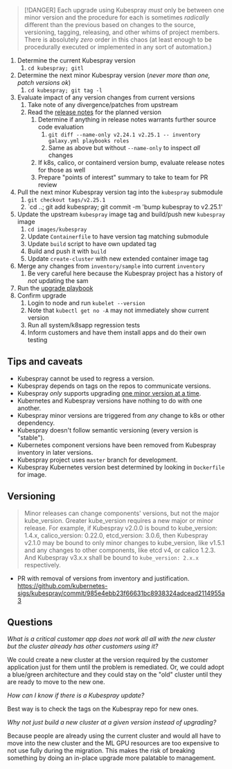 > [!DANGER]
> Each upgrade using Kubespray *must* only be between one minor version and the procedure for each is sometimes *radically* different than the previous based on changes to the source, versioning, tagging, releasing, and other whims of project members. There is absolutely *zero* order in this chaos (at least enough to be procedurally executed or implemented in any sort of automation.)

1. Determine the current Kubespray version
	1. `cd kubespray; gitl`
2. Determine the next minor Kubespray version (*never more than one, patch versions ok*)
	1. `cd kubespray; git tag -l`
3. Evaluate impact of any version changes from current versions
	1. Take note of any divergence/patches from upstream
	2. Read the [release notes](https://github.com/kubernetes-sigs/kubespray/releases) for the planned version
		1. Determine if anything in release notes warrants further source code evaluation
			1. `git diff --name-only v2.24.1 v2.25.1 -- inventory galaxy.yml playbooks roles`
			2. Same as above but without `--name-only` to inspect *all* changes
		2. If k8s, calico, or containerd version bump, evaluate release notes for those as well
		3. Prepare "points of interest" summary to take to team for PR review
4. Pull the next minor Kubespray version tag into the `kubespray` submodule
	1. `git checkout tags/v2.25.1`
	2. `cd ..; git add kubespray; git commit -m 'bump kubespray to v2.25.1'
5. Update the upstream `kubespray` image tag and build/push new `kubespray` image
	1. `cd images/kubespray`
	2. Update `Containerfile` to have version tag matching submodule
	3. Update `build` script to have own updated tag
	4. Build and push it with `build`
	5. Update `create-cluster` with new extended container image tag
6. Merge any changes from `inventory/sample` into current `inventory`
	1. Be very careful here because the Kubespray project has a history of *not* updating the sam
7. Run the [upgrade playbook](https://github.com/kubernetes-sigs/kubespray/blob/master/docs/operations/upgrades.md#multiple-upgrades)
8. Confirm upgrade
	1. Login to node and run `kubelet --version`
	2. Note that `kubectl get no -A` may not immediately show current version
	3. Run all system/k8sapp regression tests
	4. Inform customers and have them install apps and do their own testing
## Tips and caveats

- Kubespray cannot be used to regress a version.
- Kubespray depends on tags on the repos to communicate versions.
- Kubespray *only* supports upgrading [one minor version at a time](https://github.com/kubernetes-sigs/kubespray/blob/master/docs/operations/upgrades.md#multiple-upgrades).
- Kubernetes and Kubespray versions have nothing to do with one another.
- Kubespray minor versions are triggered from *any* change to k8s or other dependency.
- Kubespray doesn't follow semantic versioning (every version is "stable").
- Kubernetes component versions have been removed from Kubespray inventory in later versions.
- Kubespray project uses `master` branch for development.
- Kubespray Kubernetes version best determined by looking in `Dockerfile` for image.
## Versioning

>    Minor releases can change components' versions, but not the major kube_version. Greater kube_version requires a new major or minor release. For example, if Kubespray v2.0.0 is bound to kube_version: 1.4.x, calico_version: 0.22.0, etcd_version: 3.0.6, then Kubespray v2.1.0 may be bound to only minor changes to kube_version, like v1.5.1 and any changes to other components, like etcd v4, or calico 1.2.3. And Kubespray v3.x.x shall be bound to `kube_version: 2.x.x` respectively.

- PR with removal of versions from inventory and justification.
  https://github.com/kubernetes-sigs/kubespray/commit/985e4ebb23f66631bc8938324adcead2114955a3
## Questions

*What is a critical customer app does not work all all with the new cluster but the cluster already has other customers using it?*

We could create a new cluster at the version required by the customer application just for them until the problem is remediated. Or, we could adopt a blue/green architecture and they could stay on the "old" cluster until they are ready to move to the new one.

*How can I know if there is a Kubespray update?*

Best way is to check the tags on the Kubespray repo for new ones.

*Why not just build a new cluster at a given version instead of upgrading?*

Because people are already using the current cluster and would all have to move into the new cluster and the ML GPU resources are too expensive to not use fully during the migration. This makes the risk of breaking something by doing an in-place upgrade more palatable to management.